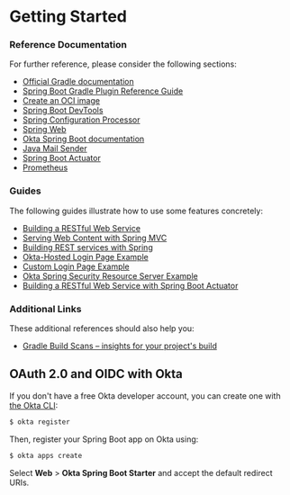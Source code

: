 # Getting Started

### Reference Documentation
For further reference, please consider the following sections:

* [Official Gradle documentation](https://docs.gradle.org)
* [Spring Boot Gradle Plugin Reference Guide](https://docs.spring.io/spring-boot/docs/2.6.9-SNAPSHOT/gradle-plugin/reference/html/)
* [Create an OCI image](https://docs.spring.io/spring-boot/docs/2.6.9-SNAPSHOT/gradle-plugin/reference/html/#build-image)
* [Spring Boot DevTools](https://docs.spring.io/spring-boot/docs/2.6.9-SNAPSHOT/reference/htmlsingle/#using.devtools)
* [Spring Configuration Processor](https://docs.spring.io/spring-boot/docs/2.6.9-SNAPSHOT/reference/htmlsingle/#appendix.configuration-metadata.annotation-processor)
* [Spring Web](https://docs.spring.io/spring-boot/docs/2.6.9-SNAPSHOT/reference/htmlsingle/#web)
* [Okta Spring Boot documentation](https://github.com/okta/okta-spring-boot#readme)
* [Java Mail Sender](https://docs.spring.io/spring-boot/docs/2.6.9-SNAPSHOT/reference/htmlsingle/#io.email)
* [Spring Boot Actuator](https://docs.spring.io/spring-boot/docs/2.6.9-SNAPSHOT/reference/htmlsingle/#actuator)
* [Prometheus](https://docs.spring.io/spring-boot/docs/2.6.9-SNAPSHOT/reference/htmlsingle/#actuator.metrics.export.prometheus)

### Guides
The following guides illustrate how to use some features concretely:

* [Building a RESTful Web Service](https://spring.io/guides/gs/rest-service/)
* [Serving Web Content with Spring MVC](https://spring.io/guides/gs/serving-web-content/)
* [Building REST services with Spring](https://spring.io/guides/tutorials/bookmarks/)
* [Okta-Hosted Login Page Example](https://github.com/okta/samples-java-spring/tree/master/okta-hosted-login)
* [Custom Login Page Example](https://github.com/okta/samples-java-spring/tree/master/custom-login)
* [Okta Spring Security Resource Server Example](https://github.com/okta/samples-java-spring/tree/master/resource-server)
* [Building a RESTful Web Service with Spring Boot Actuator](https://spring.io/guides/gs/actuator-service/)

### Additional Links
These additional references should also help you:

* [Gradle Build Scans – insights for your project's build](https://scans.gradle.com#gradle)

## OAuth 2.0 and OIDC with Okta

If you don't have a free Okta developer account, you can create one with [the Okta CLI](https://cli.okta.com):

```bash
$ okta register
```

Then, register your Spring Boot app on Okta using:

```bash
$ okta apps create
```

Select **Web** > **Okta Spring Boot Starter** and accept the default redirect URIs.

